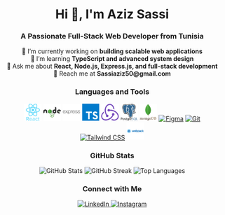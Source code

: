 <h1 align="center">Hi 👋, I'm Aziz Sassi</h1>
<h3 align="center">A Passionate Full-Stack Web Developer from Tunisia</h3>

<p align="center">
  🔭 I’m currently working on <strong>building scalable web applications</strong><br>
  🌱 I’m learning <strong>TypeScript and advanced system design</strong><br>
  💬 Ask me about <strong>React, Node.js, Express.js, and full-stack development</strong><br>
  📧 Reach me at <strong>Sassiaziz50@gmail.com</strong>
</p>
<h3 align="center">Languages and Tools</h3>
<p align="center">
  <a href="https://reactjs.org/" target="_blank" rel="noreferrer"><img src="https://raw.githubusercontent.com/devicons/devicon/master/icons/react/react-original-wordmark.svg" alt="React" width="40" height="40" /></a>
  <a href="https://nodejs.org" target="_blank" rel="noreferrer"><img src="https://raw.githubusercontent.com/devicons/devicon/master/icons/nodejs/nodejs-original-wordmark.svg" alt="Node.js" width="40" height="40" /></a>
  <a href="https://expressjs.com" target="_blank" rel="noreferrer"><img src="https://raw.githubusercontent.com/devicons/devicon/master/icons/express/express-original-wordmark.svg" alt="Express.js" width="40" height="40" /></a>
  <a href="https://www.typescriptlang.org/" target="_blank" rel="noreferrer"><img src="https://raw.githubusercontent.com/devicons/devicon/master/icons/typescript/typescript-original.svg" alt="TypeScript" width="40" height="40" /></a>
  <a href="https://redux.js.org" target="_blank" rel="noreferrer"><img src="https://raw.githubusercontent.com/devicons/devicon/master/icons/redux/redux-original.svg" alt="Redux" width="40" height="40" /></a>
  <a href="https://www.postgresql.org" target="_blank" rel="noreferrer"><img src="https://raw.githubusercontent.com/devicons/devicon/master/icons/postgresql/postgresql-original-wordmark.svg" alt="PostgreSQL" width="40" height="40" /></a>
  <a href="https://www.mongodb.com/" target="_blank" rel="noreferrer"><img src="https://raw.githubusercontent.com/devicons/devicon/master/icons/mongodb/mongodb-original-wordmark.svg" alt="MongoDB" width="40" height="40" /></a>
  <a href="https://www.figma.com/" target="_blank" rel="noreferrer"><img src="https://www.vectorlogo.zone/logos/figma/figma-icon.svg" alt="Figma" width="40" height="40" /></a>
  <a href="https://git-scm.com/" target="_blank" rel="noreferrer"><img src="https://www.vectorlogo.zone/logos/git-scm/git-scm-icon.svg" alt="Git" width="40" height="40" /></a>
  <a href="https://tailwindcss.com/" target="_blank" rel="noreferrer"><img src="https://www.vectorlogo.zone/logos/tailwindcss/tailwindcss-icon.svg" alt="Tailwind CSS" width="40" height="40" /></a>
  <a href="https://webpack.js.org" target="_blank" rel="noreferrer"><img src="https://raw.githubusercontent.com/devicons/devicon/master/icons/webpack/webpack-original-wordmark.svg" alt="Webpack" width="40" height="40" /></a>
</p>
<h3 align="center">GitHub Stats</h3>
<p align="center">
  <img src="https://github-readme-stats.vercel.app/api?username=aziz-sassi&show_icons=true&theme=radical" alt="GitHub Stats" />
  <img src="https://github-readme-streak-stats.herokuapp.com/?user=aziz-sassi&theme=radical" alt="GitHub Streak" />
  <img src="https://github-readme-stats.vercel.app/api/top-langs?username=aziz-sassi&show_icons=true&locale=en&layout=compact&theme=radical" alt="Top Languages" />
</p>
<h3 align="center">Connect with Me</h3>
<p align="center">
  <a href="https://linkedin.com/in/aziz-sassi" target="_blank">
    <img src="https://img.shields.io/badge/LinkedIn-%230077B5.svg?style=for-the-badge&logo=linkedin&logoColor=white" alt="LinkedIn" />
  </a>
  <a href="https://instagram.com/x.vziz" target="_blank">
    <img src="https://img.shields.io/badge/Instagram-%23E4405F.svg?style=for-the-badge&logo=instagram&logoColor=white" alt="Instagram" />
  </a>
</p>

